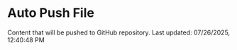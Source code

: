 # Auto Push File

Content that will be pushed to GitHub repository.
Last updated: 07/26/2025, 12:40:48 PM